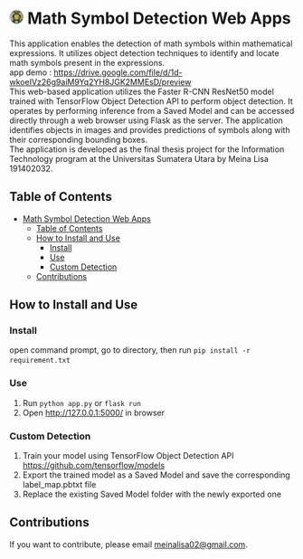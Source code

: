 # <img src="logo-usu.png" alt="Logo" width="25px"/> Math Symbol Detection Web Apps

This application enables the detection of math symbols within mathematical expressions. It utilizes object detection techniques to identify and locate math symbols present in the expressions.
<br>
app demo : https://drive.google.com/file/d/1d-wkoeIVz26g9aiM9Yq2YH8JGK2MMEsD/preview 
<br>
This web-based application utilizes the Faster R-CNN ResNet50 model trained with TensorFlow Object Detection API to perform object detection. It operates by performing inference from a Saved Model and can be accessed directly through a web browser using Flask as the server. The application identifies objects in images and provides predictions of symbols along with their corresponding bounding boxes. 
<br>
The application is developed as the final thesis project for the Information Technology program at the Universitas Sumatera Utara by Meina Lisa 191402032.


## Table of Contents
- [Math Symbol Detection Web Apps](#math-symbol-detection-web-apps)
  - [Table of Contents](#table-of-contents)
  - [How to Install and Use](#how-to-install-and-use)
    - [Install](#install)
    - [Use](#use)
    - [Custom Detection](#custom-detection)
  - [Contributions](#contributions)


## How to Install and Use

### Install
open command prompt, go to directory, then run `pip install -r requirement.txt`

### Use
1. Run `python app.py` or `flask run`
2. Open http://127.0.0.1:5000/ in browser

### Custom Detection
1. Train your model using TensorFlow Object Detection API https://github.com/tensorflow/models
2. Export the trained model as a Saved Model and save the corresponding label_map.pbtxt file
3. Replace the existing Saved Model folder with the newly exported one


## Contributions
If you want to contribute, please email meinalisa02@gmail.com.
